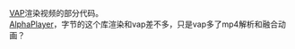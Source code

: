 [VAP](https://github.com/Tencent/vap)渲染视频的部分代码。<br>
[AlphaPlayer](https://github.com/bytedance/AlphaPlayer)，字节的这个库渲染和vap差不多，只是vap多了mp4解析和融合动画？